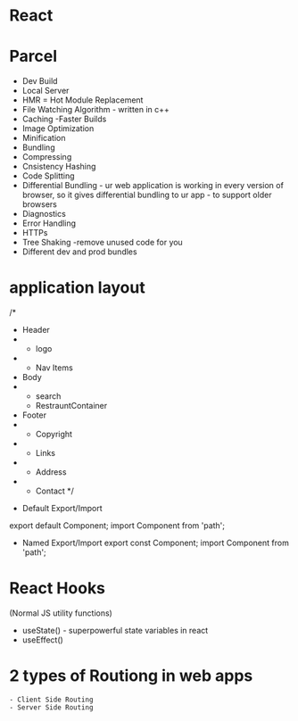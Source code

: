 # React



# Parcel
- Dev Build
- Local Server
- HMR = Hot Module Replacement
- File Watching Algorithm - written in c++
- Caching -Faster Builds
- Image Optimization
- Minification
- Bundling
- Compressing
- Cnsistency Hashing
- Code Splitting
- Differential Bundling - ur web application is working in every version of browser, so it gives differential bundling to ur app - to support older browsers
- Diagnostics
- Error Handling
- HTTPs 
- Tree Shaking -remove unused code for you
- Different dev and prod bundles
  



# application layout
/*
* Header
*  - logo
*  - Nav Items
* Body
*   - search
    - RestrauntContainer
* Footer
*   - Copyright
*   - Links
*   - Address
*   - Contact
*/


- Default Export/Import

export default Component;
import Component from 'path';



- Named Export/Import
export const Component;
import Component from 'path';


# React Hooks
(Normal JS utility functions)
- useState() - superpowerful state variables in react
- useEffect()


# 2 types of Routiong in web apps
    - Client Side Routing 
    - Server Side Routing
